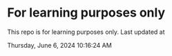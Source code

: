 # For learning purposes only
This repo is for learning purposes only.
Last updated at

Thursday, June 6, 2024 10:16:24 AM

